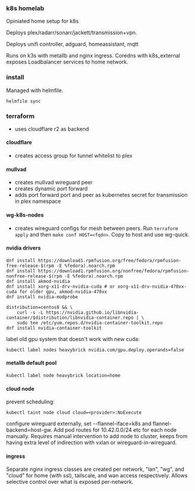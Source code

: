 ### k8s homelab

Opiniated home setup for k8s

Deploys plex/radarr/sonarr/jackett/transmission+vpn.

Deploys unifi controller, adguard, homeassistant, mqtt

Runs on k3s with metallb and nginx ingress. Coredns with k8s_external exposes
Loadbalancer services to home network.

### install

Managed with helmfile.

`helmfile sync`

### terraform

* uses cloudflare r2 as backend

#### cloudflare

* creates access group for tunnel whitelist to plex

#### mullvad

* creates mullvad wireguard peer
* creates dynamic port forward
* adds port forward port and peer as kubernetes secret for transmission in plex
  namespace

#### wg-k8s-nodes

* creates wireguard configs for mesh between peers.
Run `terraform apply` and then `make conf HOST=<fqdn>`. Copy to host and use
wg-quick.

#### nvidia drivers

```
dnf install https://download1.rpmfusion.org/free/fedora/rpmfusion-free-release-$(rpm -E %fedora).noarch.rpm
dnf install https://download1.rpmfusion.org/nonfree/fedora/rpmfusion-nonfree-release-$(rpm -E %fedora).noarch.rpm
dnf install akmod-nvidia
dnf install xorg-x11-drv-nvidia-cuda # or xorg-x11-drv-nvidia-470xx-cuda for older gpu, akmod-nvidia-470xx
dnf install nvidia-modprobe

distribution=centos8 && \
    curl -s -L https://nvidia.github.io/libnvidia-container/$distribution/libnvidia-container.repo | \
    sudo tee /etc/yum.repos.d/nvidia-container-toolkit.repo
dnf install nvidia-container-toolkit
```

label old gpu system that doesn't work with new cuda:

```
kubectl label nodes heavybrick nvidia.com/gpu.deploy.operands=false
```

#### metallb default pool

```
kubectl label node heavybrick location=home
```

#### cloud node

prevent scheduling:

```
kubectl taint node cloud cloud=<provider>:NoExecute
```

configure wireguard externally, set --flannel-iface=k8s and
flannel-backend=host-gw. Add pod routes for 10.42.0.0/24 etc for each node
manually. Requires manual intervention to add node to cluster, keeps from
having extra level of indirection with vxlan or wireguard-in-wireguard.

#### ingress

Separate nginx ingress classes are created per network, "lan", "wg", and
"cloud" for home (with ssl), tailscale, and wan access respectively. Allows
selective control over what is exposed per-network.
